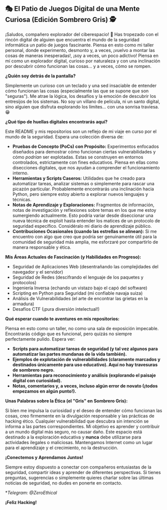 ## 🎭 El Patio de Juegos Digital de una Mente Curiosa (Edición Sombrero Gris) 🕵️

¡Saludos, compañero explorador del ciberespacio! 👋 Has tropezado con el rincón digital de alguien que encuentra el mundo de la seguridad informática un patio de juegos fascinante. Piensa en esto como mi taller personal, donde experimento, desmonto y, a veces, ¡vuelvo a montar las cosas de maneras inesperadas!, ¡soy a veces, un poco adictivo! Piensa en mí como un explorador digital, curioso por naturaleza y con una inclinación por descubrir cómo funcionan las cosas... y a veces, cómo se rompen.

**¿Quién soy detrás de la pantalla?**

Simplemente un curioso con un teclado y una sed insaciable de entender cómo funcionan las cosas (especialmente las que se supone que son "seguras"). Me atrae la lógica, los desafíos y la emoción de descubrir los entresijos de los sistemas. No soy un villano de película, ni un santo digital, sino alguien que disfruta explorando los límites... con una sonrisa traviesa.😁

**¿Qué tipo de huellas digitales encontrarás aquí?**

Este README y mis repositorios son un reflejo de mi viaje en curso por el mundo de la seguridad. Espera una colección diversa de:

*   **Pruebas de Concepto (PoCs) con Propósito:** Experimentos enfocados diseñados para demostrar cómo funcionan ciertas vulnerabilidades y cómo *podrían* ser explotadas. Estas se construyen en entornos controlados, estrictamente con fines educativos. Piensa en ellas como disecciones digitales, que nos ayudan a comprender el funcionamiento interno.
*   **Herramientas y Scripts Caseros:** Utilidades que he creado para automatizar tareas, analizar sistemas o simplemente para rascar una picazón particular. Probablemente encontrarás una inclinación hacia Python, pero siempre estoy abierto a explorar nuevos lenguajes y técnicas.
*   **Notas de Aprendizaje y Exploraciones:** Fragmentos de información, notas de investigación y reflexiones sobre temas en los que me estoy sumergiendo actualmente. Esto podría variar desde diseccionar una nueva técnica de exploit hasta entender los matices de un protocolo de seguridad específico. Considéralo mi diario de aprendizaje público.
*   **Contribuciones Ocasionales (cuando las estrellas se alinean):** Si me encuentro con algo que creo que podría ser genuinamente útil para la comunidad de seguridad más amplia, me esforzaré por compartirlo de manera responsable y ética.

**Mis Áreas Actuales de Fascinación (y Habilidades en Progreso):**

*   Seguridad de Aplicaciones Web (desentrañando las complejidades del navegador y el servidor)
*   Seguridad de Redes (descifrando el lenguaje de los paquetes y protocolos)
*   Ingeniería Inversa (echando un vistazo bajo el capó del software)
*   Scripting en Python para Seguridad (mi confiable navaja suiza)
*   Análisis de Vulnerabilidades (el arte de encontrar las grietas en la armadura)
*   Desafíos CTF (¡pura diversión intelectual!)

**Qué esperar cuando te aventures en mis repositorios:**

Piensa en esto como un taller, no como una sala de exposición impecable. Encontrarás código que es funcional, pero quizás no siempre perfectamente pulido. Espera ver:

*   **Scripts para automatizar tareas de seguridad (y tal vez algunos para automatizar las partes mundanas de la vida también).**
*   **Ejemplos de explotación de vulnerabilidades (claramente marcados y destinados únicamente para uso educativo). Aquí no hay travesuras de sombrero negro.**
*   **Herramientas para reconocimiento y análisis (explorando el paisaje digital con curiosidad).**
*   **Notas, comentarios y, a veces, incluso algún error de novato (¡todos empezamos en algún punto!).**

**Unas Palabras sobre la Ética (el "Gris" en Sombrero Gris):**

Si bien me impulsa la curiosidad y el deseo de entender cómo funcionan las cosas, creo firmemente en la divulgación responsable y las prácticas de hacking ético. Cualquier vulnerabilidad que descubra sin intención se informa a las partes correspondientes. Mi objetivo es aprender y contribuir a un mundo digital más seguro, no causar daño. Este espacio está destinado a la exploración educativa y **nunca** debe utilizarse para actividades ilegales o maliciosas. Mantengamos Internet como un lugar para el aprendizaje y el crecimiento, no la destrucción.

**¡Conectemos y Aprendamos Juntos!**

Siempre estoy dispuesto a conectar con compañeros entusiastas de la seguridad, compartir ideas y aprender de diferentes perspectivas. Si tienes preguntas, sugerencias o simplemente quieres charlar sobre las últimas noticias de seguridad, no dudes en ponerte en contacto.

**Telegram: @ZeroEthical*

**¡Feliz Hacking!**
